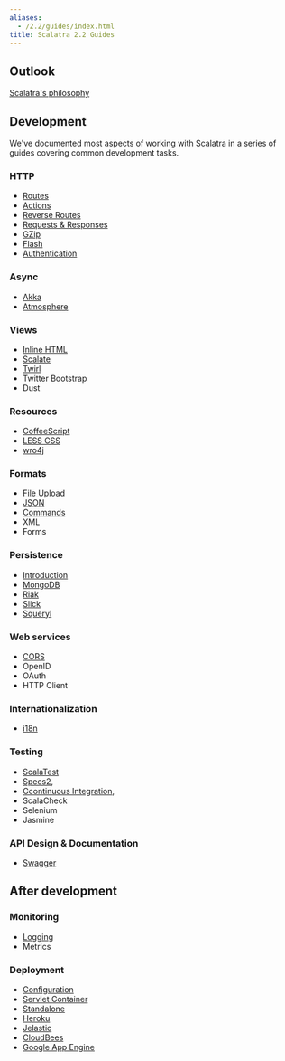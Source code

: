 ```yaml
---
aliases:
  - /2.2/guides/index.html
title: Scalatra 2.2 Guides
---
```


## Outlook

[Scalatra's philosophy](scalatra-philosophy.html)

## Development

We've documented most aspects of working with Scalatra in a series of guides
covering common development tasks.

### HTTP
- [Routes](http/routes.html)
- [Actions](http/actions.html)
- [Reverse Routes](http/reverse-routes.html)
- [Requests & Responses](http/requests-and-responses.html)
- [GZip](http/gzip.html)
- [Flash](http/flash.html)
- [Authentication](http/authentication.html)

### Async
- [Akka](async/akka.html)
- [Atmosphere](async/atmosphere.html)

### Views
- [Inline HTML](views/inline-html.html)
- [Scalate](views/scalate.html)
- [Twirl](views/twirl.html)
- Twitter Bootstrap
- Dust

### Resources
- [CoffeeScript](resources/coffeescript.html)
- [LESS CSS](resources/less-css.html)
- [wro4j](resources/wro4j.html)

### Formats
- [File Upload](formats/upload.html)
- [JSON](formats/json.html)
- [Commands](formats/commands.html)
- XML
- Forms

### Persistence
- [Introduction](persistence/introduction.html)
- [MongoDB](persistence/mongodb.html)
- [Riak](persistence/riak.html)
- [Slick](persistence/slick.html)
- [Squeryl](persistence/squeryl.html)

### Web services
- [CORS](web-services/cors.html)
- OpenID
- OAuth
- HTTP Client

### Internationalization
- [i18n](internationalization.html)

### Testing
- [ScalaTest](testing/scalatest.html)
- [Specs2](testing/specs2.html),
- [Ccontinuous Integration](testing/continuous-integration.html),
- ScalaCheck
- Selenium
- Jasmine

### API Design & Documentation
- [Swagger](swagger.html)

## After development

### Monitoring
- [Logging](monitoring/logging.html)
- Metrics

### Deployment
- [Configuration](deployment/configuration.html)
- [Servlet Container](deployment/servlet-container.html)
- [Standalone](deployment/standalone.html)
- [Heroku](deployment/heroku.html)
- [Jelastic](deployment/jelastic.html)
- [CloudBees](deployment/cloudbees.html)
- [Google App Engine](deployment/google-app-engine.html)
